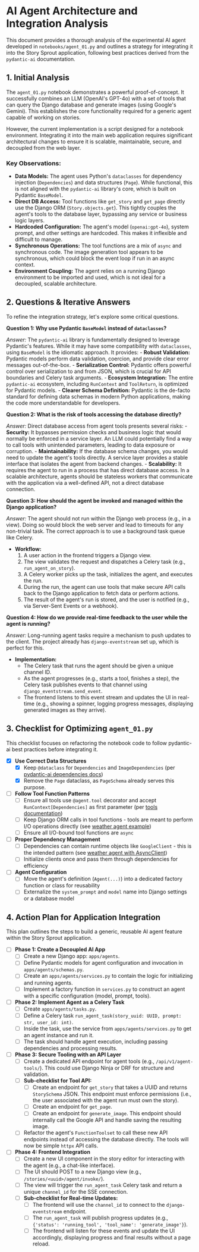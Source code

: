# AI Agent Architecture and Integration Analysis

This document provides a thorough analysis of the experimental AI agent developed in `notebooks/agent_01.py` and outlines a strategy for integrating it into the Story Sprout application, following best practices derived from the `pydantic-ai` documentation.

## 1. Initial Analysis

The `agent_01.py` notebook demonstrates a powerful proof-of-concept. It successfully combines an LLM (OpenAI's GPT-4o) with a set of tools that can query the Django database and generate images (using Google's Gemini). This establishes the core functionality required for a generic agent capable of working on stories.

However, the current implementation is a script designed for a notebook environment. Integrating it into the main web application requires significant architectural changes to ensure it is scalable, maintainable, secure, and decoupled from the web layer.

### Key Observations:

- **Data Models:** The agent uses Python's `dataclasses` for dependency injection (`Dependencies`) and data structures (`Page`). While functional, this is not aligned with the `pydantic-ai` library's core, which is built on Pydantic `BaseModel`.
- **Direct DB Access:** Tool functions like `get_story` and `get_page` directly use the Django ORM (`Story.objects.get`). This tightly couples the agent's tools to the database layer, bypassing any service or business logic layers.
- **Hardcoded Configuration:** The agent's model (`openai:gpt-4o`), system prompt, and other settings are hardcoded. This makes it inflexible and difficult to manage.
- **Synchronous Operations:** The tool functions are a mix of `async` and synchronous code. The image generation tool appears to be synchronous, which could block the event loop if run in an async context.
- **Environment Coupling:** The agent relies on a running Django environment to be imported and used, which is not ideal for a decoupled, scalable architecture.

## 2. Questions & Iterative Answers

To refine the integration strategy, let's explore some critical questions.

**Question 1: Why use Pydantic `BaseModel` instead of `dataclasses`?**

*Answer:* The `pydantic-ai` library is fundamentally designed to leverage Pydantic's features. While it may have some compatibility with `dataclasses`, using `BaseModel` is the idiomatic approach. It provides:
    - **Robust Validation:** Pydantic models perform data validation, coercion, and provide clear error messages out-of-the-box.
    - **Serialization Control:** Pydantic offers powerful control over serialization to and from JSON, which is crucial for API boundaries and Celery task arguments.
    - **Ecosystem Integration:** The entire `pydantic-ai` ecosystem, including `RunContext` and `ToolReturn`, is optimized for Pydantic models.
    - **Clearer Schema Definition:** Pydantic is the de-facto standard for defining data schemas in modern Python applications, making the code more understandable for developers.

**Question 2: What is the risk of tools accessing the database directly?**

*Answer:* Direct database access from agent tools presents several risks:
    - **Security:** It bypasses permission checks and business logic that would normally be enforced in a service layer. An LLM could potentially find a way to call tools with unintended parameters, leading to data exposure or corruption.
    - **Maintainability:** If the database schema changes, you would need to update the agent's tools directly. A service layer provides a stable interface that isolates the agent from backend changes.
    - **Scalability:** It requires the agent to run in a process that has direct database access. In a scalable architecture, agents should be stateless workers that communicate with the application via a well-defined API, not a direct database connection.

**Question 3: How should the agent be invoked and managed within the Django application?**

*Answer:* The agent should not run within the Django web process (e.g., in a view). Doing so would block the web server and lead to timeouts for any non-trivial task. The correct approach is to use a background task queue like Celery.

- **Workflow:**
    1. A user action in the frontend triggers a Django view.
    2. The view validates the request and dispatches a Celery task (e.g., `run_agent_on_story`).
    3. A Celery worker picks up the task, initializes the agent, and executes the run.
    4. During the run, the agent can use tools that make secure API calls back to the Django application to fetch data or perform actions.
    5. The result of the agent's run is stored, and the user is notified (e.g., via Server-Sent Events or a webhook).

**Question 4: How do we provide real-time feedback to the user while the agent is running?**

*Answer:* Long-running agent tasks require a mechanism to push updates to the client. The project already has `django-eventstream` set up, which is perfect for this.

- **Implementation:**
    - The Celery task that runs the agent should be given a unique channel ID.
    - As the agent progresses (e.g., starts a tool, finishes a step), the Celery task publishes events to that channel using `django_eventstream.send_event`.
    - The frontend listens to this event stream and updates the UI in real-time (e.g., showing a spinner, logging progress messages, displaying generated images as they arrive).

## 3. Checklist for Optimizing `agent_01.py`

This checklist focuses on refactoring the notebook code to follow pydantic-ai best practices before integrating it.

- [x] **Use Correct Data Structures**
    - [x] Keep `@dataclass` for `Dependencies` and `ImageDependencies` (per [pydantic-ai dependencies docs](https://ai.pydantic.dev/dependencies/#defining-dependencies))
    - [x] Remove the `Page` dataclass, as `PageSchema` already serves this purpose.

- [ ] **Follow Tool Function Patterns**
    - [ ] Ensure all tools use `@agent.tool` decorator and accept `RunContext[Dependencies]` as first parameter (per [tools documentation](https://ai.pydantic.dev/tools/#registering-via-decorator))
    - [ ] Keep Django ORM calls in tool functions - tools are meant to perform I/O operations directly (see [weather agent example](https://ai.pydantic.dev/examples/weather-agent/))
    - [ ] Ensure all I/O-bound tool functions are `async`

- [ ] **Proper Dependency Management**
    - [ ] Dependencies can contain runtime objects like `GoogleClient` - this is the intended pattern (see [weather agent with AsyncClient](https://ai.pydantic.dev/examples/weather-agent/))
    - [ ] Initialize clients once and pass them through dependencies for efficiency

- [ ] **Agent Configuration**
    - [ ] Move the agent's definition (`Agent(...)`) into a dedicated factory function or class for reusability
    - [ ] Externalize the `system_prompt` and `model` name into Django settings or a database model

## 4. Action Plan for Application Integration

This plan outlines the steps to build a generic, reusable AI agent feature within the Story Sprout application.

- [ ] **Phase 1: Create a Decoupled AI App**
    - [ ] Create a new Django app: `apps/agents`.
    - [ ] Define Pydantic models for agent configuration and invocation in `apps/agents/schemas.py`.
    - [ ] Create an `apps/agents/services.py` to contain the logic for initializing and running agents.
    - [ ] Implement a factory function in `services.py` to construct an agent with a specific configuration (model, prompt, tools).

- [ ] **Phase 2: Implement Agent as a Celery Task**
    - [ ] Create `apps/agents/tasks.py`.
    - [ ] Define a Celery task `run_agent_task(story_uuid: UUID, prompt: str, user_id: int)`.
    - [ ] Inside the task, use the service from `apps/agents/services.py` to get an agent instance and run it.
    - [ ] The task should handle agent execution, including passing dependencies and processing results.

- [ ] **Phase 3: Secure Tooling with an API Layer**
    - [ ] Create a dedicated API endpoint for agent tools (e.g., `/api/v1/agent-tools/`). This could use Django Ninja or DRF for structure and validation.
    - [ ] **Sub-checklist for Tool API:**
        - [ ] Create an endpoint for `get_story` that takes a UUID and returns `StorySchema` JSON. This endpoint must enforce permissions (i.e., the user associated with the agent run must own the story).
        - [ ] Create an endpoint for `get_page`.
        - [ ] Create an endpoint for `generate_image`. This endpoint should internally call the Google API and handle saving the resulting image.
    - [ ] Refactor the agent's `FunctionToolset` to call these new API endpoints instead of accessing the database directly. The tools will now be simple `httpx` API calls.

- [ ] **Phase 4: Frontend Integration**
    - [ ] Create a new UI component in the story editor for interacting with the agent (e.g., a chat-like interface).
    - [ ] The UI should POST to a new Django view (e.g., `/stories/<uuid>/agent/invoke/`).
    - [ ] The view will trigger the `run_agent_task` Celery task and return a unique `channel_id` for the SSE connection.
    - [ ] **Sub-checklist for Real-time Updates:**
        - [ ] The frontend will use the `channel_id` to connect to the `django-eventstream` endpoint.
        - [ ] The `run_agent_task` will publish progress updates (e.g., `{'status': 'running_tool', 'tool_name': 'generate_image'}`).
        - [ ] The frontend will listen for these events and update the UI accordingly, displaying progress and final results without a page reload.
